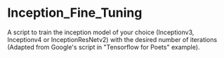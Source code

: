 # Inception_Fine_Tuning
A script to train the inception model of your choice (Inceptionv3, Inceptionv4 or InceptionResNetv2) with the desired number of iterations (Adapted from Google's  script in "Tensorflow for Poets" example).
